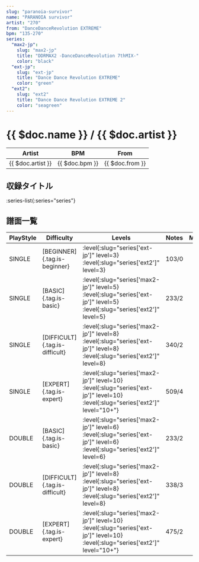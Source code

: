 ```yaml
---
slug: "paranoia-survivor"
name: "PARANOIA survivor"
artist: "270"
from: "DanceDanceRevolution EXTREME"
bpm: "135-270"
series:
  "max2-jp":
    slug: "max2-jp"
    title: "DDRMAX2 -DanceDanceRevolution 7thMIX-"
    color: "black"
  "ext-jp":
    slug: "ext-jp"
    title: "Dance Dance Revolution EXTREME"
    color: "green"
  "ext2":
    slug: "ext2"
    title: "Dance Dance Revolution EXTREME 2"
    color: "seagreen"
---
```


# {{ $doc.name }} / {{ $doc.artist }}

|Artist|BPM|From|
|------|---|----|
|{{ $doc.artist }}|{{ $doc.bpm }}|{{ $doc.from }}|

## 収録タイトル

:series-list{:series="series"}

## 譜面一覧

|PlayStyle|Difficulty|Levels|Notes|Movie|
|---------|----------|------|-----|-----|
|SINGLE|[BEGINNER]{.tag.is-beginner}|:level{:slug="series['ext-jp']" level=3} :level{:slug="series['ext2']" level=3}|103/0||
|SINGLE|[BASIC]{.tag.is-basic}|:level{:slug="series['max2-jp']" level=5} :level{:slug="series['ext-jp']" level=5} :level{:slug="series['ext2']" level=5}|233/2||
|SINGLE|[DIFFICULT]{.tag.is-difficult}|:level{:slug="series['max2-jp']" level=8} :level{:slug="series['ext-jp']" level=8} :level{:slug="series['ext2']" level=8}|340/2||
|SINGLE|[EXPERT]{.tag.is-expert}|:level{:slug="series['max2-jp']" level=10} :level{:slug="series['ext-jp']" level=10} :level{:slug="series['ext2']" level="10+"}|509/4||
|DOUBLE|[BASIC]{.tag.is-basic}|:level{:slug="series['max2-jp']" level=6} :level{:slug="series['ext-jp']" level=6} :level{:slug="series['ext2']" level=6}|233/2||
|DOUBLE|[DIFFICULT]{.tag.is-difficult}|:level{:slug="series['max2-jp']" level=8} :level{:slug="series['ext-jp']" level=8} :level{:slug="series['ext2']" level=8}|338/3||
|DOUBLE|[EXPERT]{.tag.is-expert}|:level{:slug="series['max2-jp']" level=10} :level{:slug="series['ext-jp']" level=10} :level{:slug="series['ext2']" level="10+"}|475/2||
